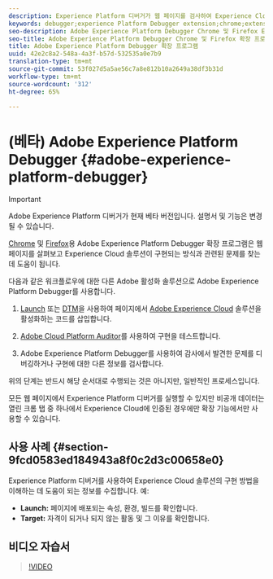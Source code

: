 ```yaml
---
description: Experience Platform 디버거가 웹 페이지를 검사하여 Experience Cloud 솔루션이 구현되는 방식에 문제를 찾도록 도와줍니다
keywords: debugger;experience Platform Debugger extension;chrome;extension
seo-description: Adobe Experience Platform Debugger Chrome 및 Firefox Extension에 대한 기술 문서 - 웹 페이지를 살펴보고 Experience Cloud 솔루션 구현에 대한 문제를 이해합니다
seo-title: Adobe Experience Platform Debugger Chrome 및 Firefox 확장 프로그램
title: Adobe Experience Platform Debugger 확장 프로그램
uuid: 42e2c8a2-548a-4a3f-b57d-532535a0e7b9
translation-type: tm+mt
source-git-commit: 53f027d5a5ae56c7a8e812b10a2649a38df3b31d
workflow-type: tm+mt
source-wordcount: '312'
ht-degree: 65%

---
```



# (베타) Adobe Experience Platform Debugger {#adobe-experience-platform-debugger}

>[!IMPORTANT]
>
>Adobe Experience Platform 디버거가 현재 베타 버전입니다. 설명서 및 기능은 변경될 수 있습니다.

[Chrome](https://chrome.google.com/webstore/detail/adobe-experience-cloud-de/ocdmogmohccmeicdhlhhgepeaijenapj) 및 [Firefox](https://addons.mozilla.org/ko-KR/firefox/addon/adobe-experience-platform-dbg/)용 Adobe Experience Platform Debugger 확장 프로그램은 웹 페이지를 살펴보고 Experience Cloud 솔루션이 구현되는 방식과 관련된 문제를 찾는 데 도움이 됩니다.

다음과 같은 워크플로우에 대한 다른 Adobe 활성화 솔루션으로 Adobe Experience Platform Debugger를 사용합니다.

1. [Launch](https://docs.adobe.com/content/help/ko-KR/launch/using/overview.html) 또는 [DTM](https://docs.adobe.com/content/help/ko-KR/dtm/using/dtm-home.html)을 사용하여 페이지에서 [Adobe Experience Cloud](https://docs.adobe.com/content/help/ko-KR/core-services/interface/experience-cloud.html) 솔루션을 활성화하는 코드를 삽입합니다.

1. [Adobe Cloud Platform Auditor](https://experiencecloud.adobe.com/resources/help/en_US/auditor/)를 사용하여 구현을 테스트합니다.
1. Adobe Experience Platform Debugger를 사용하여 감사에서 발견한 문제를 디버깅하거나 구현에 대한 다른 정보를 검사합니다.

위의 단계는 반드시 해당 순서대로 수행되는 것은 아니지만, 일반적인 프로세스입니다.

모든 웹 페이지에서 Experience Platform 디버거를 실행할 수 있지만 비공개 데이터는 열린 크롬 탭 중 하나에서 Experience Cloud에 인증된 경우에만 확장 기능에서만 사용할 수 있습니다.

## 사용 사례 {#section-9fcd0583ed184943a8f0c2d3c00658e0}

Experience Platform 디버거를 사용하여 Experience Cloud 솔루션의 구현 방법을 이해하는 데 도움이 되는 정보를 수집합니다. 예:

* **Launch:** 페이지에 배포되는 속성, 환경, 빌드를 확인합니다.
* **Target:** 자격이 되거나 되지 않는 활동 및 그 이유를 확인합니다.

## 비디오 자습서

>[!VIDEO](https://video.tv.adobe.com/v/32156?quality=12&learn=on)
